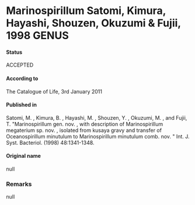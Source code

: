 Marinospirillum Satomi, Kimura, Hayashi, Shouzen, Okuzumi & Fujii, 1998 GENUS
=======

#### Status
ACCEPTED

#### According to
The Catalogue of Life, 3rd January 2011

#### Published in
Satomi, M. , Kimura, B. , Hayashi, M. , Shouzen, Y. , Okuzumi, M. , and Fujii, T. "Marinospirillum gen. nov. , with description of Marinospirillum megaterium sp. nov. , isolated from kusaya gravy and transfer of Oceanospirillum minutulum to Marinospirillum minutulum comb. nov. " Int. J. Syst. Bacteriol. (1998) 48:1341-1348.

#### Original name
null

### Remarks
null